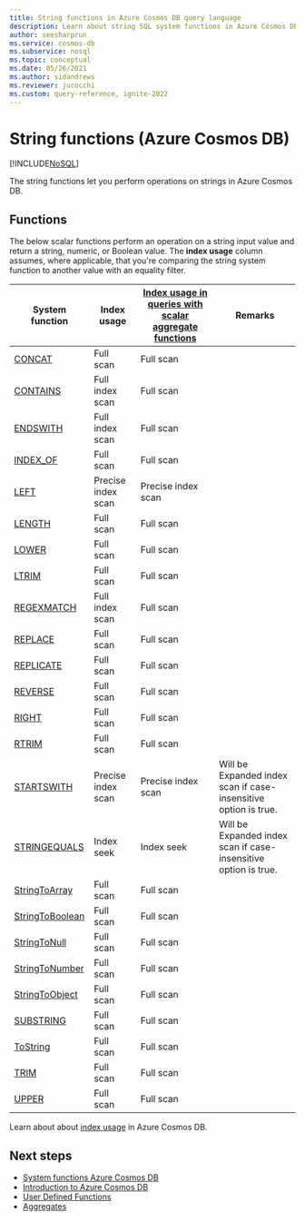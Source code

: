 ```yaml
---
title: String functions in Azure Cosmos DB query language
description: Learn about string SQL system functions in Azure Cosmos DB.
author: seesharprun
ms.service: cosmos-db
ms.subservice: nosql
ms.topic: conceptual
ms.date: 05/26/2021
ms.author: sidandrews
ms.reviewer: jucocchi
ms.custom: query-reference, ignite-2022
---
```

# String functions (Azure Cosmos DB)
[!INCLUDE[NoSQL](../../includes/appliesto-nosql.md)]

The string functions let you perform operations on strings in Azure Cosmos DB.

## Functions

The below scalar functions perform an operation on a string input value and return a string, numeric, or Boolean value. The **index usage** column assumes, where applicable, that you're comparing the string system function to another value with an equality filter.

| System function                                 | Index usage        | [Index usage in queries with scalar aggregate functions](../../index-overview.md#index-utilization-for-scalar-aggregate-functions) | Remarks                                                      |
| ----------------------------------------------- | ------------------ | ------------------------------------------------------ | ------------------------------------------------------------ |
| [CONCAT](concat.md)                   | Full scan          | Full scan                                              |                                                              |
| [CONTAINS](contains.md)               | Full index scan    | Full scan                                              |                                                              |
| [ENDSWITH](endswith.md)               | Full index scan    | Full scan                                              |                                                              |
| [INDEX_OF](index-of.md)               | Full scan          | Full scan                                              |                                                              |
| [LEFT](left.md)                       | Precise index scan | Precise index scan                                     |                                                              |
| [LENGTH](length.md)                   | Full scan          | Full scan                                              |                                                              |
| [LOWER](lower.md)                     | Full scan          | Full scan                                              |                                                              |
| [LTRIM](ltrim.md)                     | Full scan          | Full scan                                              |                                                              |
| [REGEXMATCH](regexmatch.md)           | Full index scan    | Full scan                                              |                                                              |
| [REPLACE](replace.md)                 | Full scan          | Full scan                                              |                                                              |
| [REPLICATE](replicate.md)             | Full scan          | Full scan                                              |                                                              |
| [REVERSE](reverse.md)                 | Full scan          | Full scan                                              |                                                              |
| [RIGHT](right.md)                     | Full scan          | Full scan                                              |                                                              |
| [RTRIM](rtrim.md)                     | Full scan          | Full scan                                              |                                                              |
| [STARTSWITH](startswith.md)           | Precise index scan | Precise index scan                                     | Will be Expanded index scan if case-insensitive option is true. |
| [STRINGEQUALS](stringequals.md)       | Index seek         | Index seek                                             | Will be Expanded index scan if case-insensitive option is true. |
| [StringToArray](stringtoarray.md)     | Full scan          | Full scan                                              |                                                              |
| [StringToBoolean](stringtoboolean.md) | Full scan          | Full scan                                              |                                                              |
| [StringToNull](stringtonull.md)       | Full scan          | Full scan                                              |                                                              |
| [StringToNumber](stringtonumber.md)   | Full scan          | Full scan                                              |                                                              |
| [StringToObject](stringtoobject.md)   | Full scan          | Full scan                                              |                                                              |
| [SUBSTRING](substring.md)             | Full scan          | Full scan                                              |                                                              |
| [ToString](tostring.md)               | Full scan          | Full scan                                              |                                                              |
| [TRIM](trim.md)                       | Full scan          | Full scan                                              |                                                              |
| [UPPER](upper.md)                     | Full scan          | Full scan                                              |                                                              |

Learn about about [index usage](../../index-overview.md#index-usage) in Azure Cosmos DB.

## Next steps

- [System functions Azure Cosmos DB](system-functions.yml)
- [Introduction to Azure Cosmos DB](../../introduction.md)
- [User Defined Functions](udfs.md)
- [Aggregates](aggregate-functions.md)
